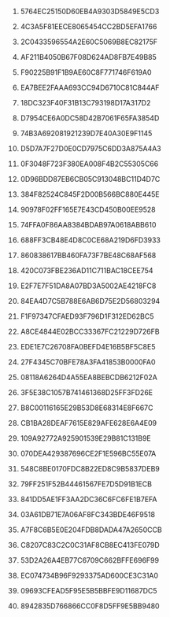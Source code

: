   1. 5764EC25150D60EB4A9303D5849E5CD3
  2. 4C3A5F81EECE8065454CC2BD5EFA1766
  3. 2C0433596554A2E60C5069B8EC82175F
  4. AF211B4050B67F08D624AD8FB7E49B85
  5. F90225B91F1B9AE60C8F771746F619A0
  
  
  6. EA7BEE2FAAA693CC94D6710C81C844AF
  7. 18DC323F40F31B13C793198D17A317D2
  8. D7954CE6A0DC58D42B7061F65FA3854D
  9. 74B3A692081921239D7E40A30E9F1145
 10. D5D7A7F27D0E0CD7975C6DD3A875A4A3

 
 11. 0F3048F723F380EA008F4B2C55305C66
 12. 0D96BDD87EB6CB05C913048BC11D4D7C
 13. 384F82524C845F2D00B566BC880E445E
 14. 90978F02FF165E7E43CD450B00EE9528

 
 15. 74FFA0F86AA8384BDAB97A0618ABB610
 16. 688FF3CB48E4D8C0CE68A219D6FD3933
 17. 860838617BB460FA73F7BE48C68AF568
 18. 420C073FBE236AD11C711BAC18CEE754
 19. E2F7E7F51DA8A07BD3A5002AE4218FC8

 
 20. 84EA4D7C5B788E6AB6D75E2D56803294
 21. F1F97347CFAED93F796D1F312ED62BC5
 22. A8CE4844E02BCC33367FC21229D726FB
 23. EDE1E7C26708FA0BEFD4E16B5BF5C8E5
 24. 27F4345C70BFE78A3FA41853B0000FA0

 
 25. 08118A6264D4A55EA8BEBCDB6212F02A
 26. 3F5E38C1057B741461368D25FF3FD26E
 27. B8C00116165E29B53D8E68314E8F667C
 28. CB1BA28DEAF7615E829AFE628E6A4E09
 29. 109A92772A925901539E29B81C131B9E

 
 30. 070DEA429387696CE2F1E596BC55E07A
 31. 548C8BE0170FDC8B22ED8C9B5837DEB9
 32. 79FF251F52B44461567FE7D5D91B1ECB
 33. 841DD5AE1FF3AA2DC36C6FC6FE1B7EFA
 34. 03A61DB71E7A06AF8FC343BDE46F9518

 
 35. A7F8C6B5E0E204FDB8DADA47A2650CCB
 36. C8207C83C2C0C31AF8CB8EC413FE079D
 37. 53D2A26A4EB77C6709C662BFFE696F99
 38. EC074734B96F9293375AD600CE3C31A0
 39. 09693CFEAD5F95E5B5BBFE9D11687DC5
 40. 8942835D766866CC0F8D5FF9E5BB9480

